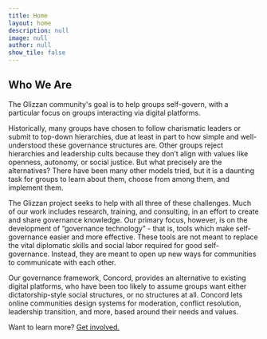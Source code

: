 ```yaml
---
title: Home
layout: home
description: null
image: null
author: null
show_tile: false
---
```


## Who We Are

The Glizzan community's goal is to help groups self-govern, with a particular focus on groups interacting via digital platforms.

Historically, many groups have chosen to follow charismatic leaders or submit to top-down hierarchies, due at least in part to how simple and well-understood these governance structures are.  Other groups reject hierarchies and leadership cults because they don’t align with values like openness, autonomy, or social justice.  But what precisely are the alternatives?  There have been many other models tried, but it is a daunting task for groups to learn about them, choose from among them, and implement them.

The Glizzan project seeks to help with all three of these challenges.  Much of our work includes research, training, and consulting, in an effort to create and share governance knowledge.  Our primary focus, however, is on the development of “governance technology” - that is, tools which make self-governance easier and more effective.  These tools are not meant to replace the vital diplomatic skills and social labor required for good self-governance.  Instead, they are meant to open up new ways for communities to communicate with each other.  

Our governance framework, Concord, provides an alternative to existing digital platforms, who have been too likely to assume groups want either dictatorship-style social structures, or no structures at all.  Concord lets online communities design systems for moderation, conflict resolution, leadership transition, and more, based around their needs and values.

Want to learn more?  [Get involved.](/get-involved/)



